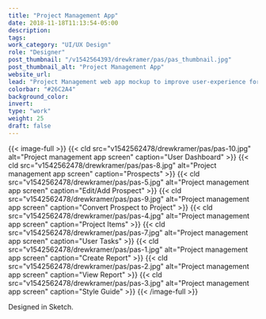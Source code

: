 ```yaml
---
title: "Project Management App"
date: 2018-11-18T11:13:54-05:00
description:
tags:
work_category: "UI/UX Design"
role: "Designer"
post_thumbnail: "/v1542564393/drewkramer/pas/pas_thumbnail.jpg"
post_thumbnail_alt: "Project Management App"
website_url:
lead: "Project Management web app mockup to improve user-experience for teams that are managing prospects and projects in the food-service industry. The goal was to improve overall navigation and create a modular style guide to hand to developers."
colorbar: "#26C2A4"
background_color:
invert:
type: "work"
weight: 25
draft: false
---
```


{{< image-full >}}
{{< cld src="v1542562478/drewkramer/pas/pas-10.jpg" alt="Project management app screen" caption="User Dashboard" >}}
{{< cld src="v1542562478/drewkramer/pas/pas-8.jpg" alt="Project management app screen" caption="Prospects" >}}
{{< cld src="v1542562478/drewkramer/pas/pas-5.jpg" alt="Project management app screen" caption="Edit/Add Prospect" >}}
{{< cld src="v1542562478/drewkramer/pas/pas-9.jpg" alt="Project management app screen" caption="Convert Prospect to Project" >}}
{{< cld src="v1542562478/drewkramer/pas/pas-4.jpg" alt="Project management app screen" caption="Project Items" >}}
{{< cld src="v1542562478/drewkramer/pas/pas-7.jpg" alt="Project management app screen" caption="User Tasks" >}}
{{< cld src="v1542562478/drewkramer/pas/pas-1.jpg" alt="Project management app screen" caption="Create Report" >}}
{{< cld src="v1542562478/drewkramer/pas/pas-2.jpg" alt="Project management app screen" caption="View Report" >}}
{{< cld src="v1542562478/drewkramer/pas/pas-3.jpg" alt="Project management app screen" caption="Style Guide" >}}
{{< /image-full >}}

Designed in Sketch.